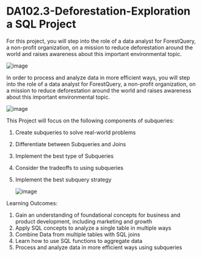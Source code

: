 # DA102.3-Deforestation-Exploration a SQL Project

For this project, you will step into the role of a data analyst for ForestQuery, a non-profit organization, on a mission to reduce deforestation around the world and raises awareness about this important environmental topic. 

   ![image](https://github.com/SOMPODDA/DA102-Deforestation-Exploration-Project-II/assets/70188796/108393e7-f4a1-4ebf-858c-595a6ca758a1)


In order to process and analyze data in more efficient ways, you will step into the role of a data analyst for ForestQuery, a non-profit organization, on a mission to reduce deforestation around the world and raises awareness about this important environmental topic. 

   ![image](https://github.com/SOMPODDA/DA102-Deforestation-Exploration-Project-II/assets/70188796/2e5a7c6b-3e42-4593-b931-cb2fa7558fd5)


This Project will focus on the following components of subqueries:

1.  Create subqueries to solve real-world problems
2.  Differentiate between Subqueries and Joins
3.  Implement the best type of Subqueries
4.  Consider the tradeoffs to using subqueries
5.  Implement the best subquery strategy

       ![image](https://github.com/SOMPODDA/DA102-Deforestation-Exploration-Project-II/assets/70188796/45d5ccf5-e72e-4b0b-ac69-7989f1e9f636)


Learning Outcomes:

1. Gain an understanding of foundational concepts for business and product development, including marketing and growth
2. Apply SQL concepts to analyze a single table in multiple ways
3. Combine Data from multiple tables with SQL joins
4. Learn how to use SQL functions to aggregate data
5. Process and analyze data in more efficient ways using subqueries
